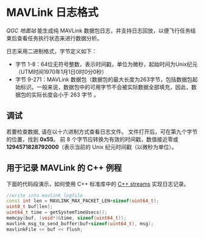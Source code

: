 # MAVLink 日志格式

*QGC 地面站* 能生成纯 MAVLink 数据包日志，并支持日志回放，以便飞行任务结束后查看任务执行状态来进行数据分析。

日志采用二进制格式，字节定义如下：

* 字节 1-8：64位无符号整数，表示时间戳，单位为微秒，起始时间为Unix纪元（UTM时间1970年1月1日0时0分0秒）
* 字节 9-271：MAVLink 数据包（数据包的最大长度为263字节，包括数据包起始标识。一般来说，数据包中的可用字节不会被实际数据全部填充，因此，数据包的实际长度会小于 263 字节 。

## 调试

若要检查数据, 请在以十六进制方式查看日志文件。 文件打开后，可在第九个字节的位置，找到 **0x55**。 前 8 个字节应转换为有效的时间戳，数值接近零或 **1294571828792000**（表示当前的 Unix 纪元时间戳（以微秒为单位）。

## 用于记录 MAVLink 的 C++ 例程

下面的代码段演示，如何使用 C++ 标准库中的 [C++ streams](http://www.cplusplus.com/reference/iostream/istream/) 实现日志记录。

```cpp
//write into mavlink logfile
const int len = MAVLINK_MAX_PACKET_LEN+sizeof(uint64_t);
uint8_t buf[len];
uint64_t time = getSystemTimeUsecs();
memcpy(buf, (void*)&time, sizeof(uint64_t));
mavlink_msg_to_send_buffer(buf+sizeof(uint64_t), msg);
mavlinkFile << buf << flush;
```